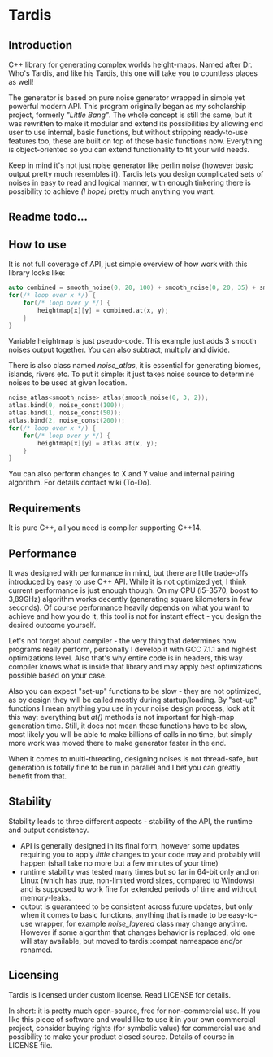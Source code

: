 # Tardis
## Introduction
C++ library for generating complex worlds height-maps. Named after Dr. Who's Tardis, and like his Tardis, this one will take you to countless places as well!

The generator is based on pure noise generator wrapped in simple yet powerful modern API.
This program originally began as my scholarship project, formerly *"Little Bang"*. The whole concept is still the same, but it was rewritten
to make it modular and extend its possibilities by allowing end user to use internal, basic functions, but without stripping ready-to-use features too,
these are built on top of those basic functions now. Everything is object-oriented so you can extend functionality to fit your wild needs.

Keep in mind it's not just noise generator like perlin noise (however basic output pretty much resembles it). Tardis lets you design
complicated sets of noises in easy to read and logical manner, with enough tinkering there is possibility to achieve *(I hope)* pretty much anything you want.

## Readme todo...

## How to use
It is not full coverage of API, just simple overview of how work with this library looks like:
```c++
auto combined = smooth_noise(0, 20, 100) + smooth_noise(0, 20, 35) + smooth_noise(0, 5, 15);
for(/* loop over x */) {
    for(/* loop over y */) {
        heightmap[x][y] = combined.at(x, y);
    }
}
```
Variable heightmap is just pseudo-code. This example just adds 3 smooth noises output together.
You can also subtract, multiply and divide.

There is also class named *noise_atlas*, it is essential for generating biomes, islands, rivers etc.
To put it simple: it just takes noise source to determine noises to be used at given location.
```c++
noise_atlas<smooth_noise> atlas(smooth_noise(0, 3, 2));
atlas.bind(0, noise_const(100));
atlas.bind(1, noise_const(50));
atlas.bind(2, noise_const(200));
for(/* loop over x */) {
    for(/* loop over y */) {
        heightmap[x][y] = atlas.at(x, y);
    }
}
```

You can also perform changes to X and Y value and internal pairing algorithm. For details contact wiki (To-Do).

## Requirements
It is pure C++, all you need is compiler supporting C++14.

## Performance
It was designed with performance in mind, but there are little trade-offs introduced by easy to use C++ API. While it is not optimized yet, I think current performance is just enough though.
On my CPU (i5-3570, boost to 3,89GHz) algorithm works decently (generating square kilometers in few seconds). Of course performance heavily depends on what you want to achieve and how you do it,
this tool is not for instant effect - you design the desired outcome yourself.

Let's not forget about compiler - the very thing that determines how programs really perform, personally I develop it with GCC 7.1.1 and highest optimizations level.
Also that's why entire code is in headers, this way compiler knows what is inside that library and may apply best optimizations possible based on your case.

Also you can expect "set-up" functions to be slow - they are not optimized, as by design they will be called mostly during startup/loading. By "set-up" functions I mean anything you
use in your noise design process, look at it this way: everything but *at()* methods is not important for high-map generation time.
Still, it does not mean these functions have to be slow, most likely you will be able to make billions of calls in no time, but simply more work was moved there to make 
generator faster in the end.

When it comes to multi-threading, designing noises is not thread-safe, but generation is totally fine to be run in parallel and I bet you can greatly benefit from that.

## Stability
Stability leads to three different aspects - stability of the API, the runtime and output consistency.
* API is generally designed in its final form, however some updates requiring you to apply *little* changes to your code may and probably
will happen (shall take no more but a few minutes of your time)
* runtime stability was tested many times but so far in 64-bit only and on Linux (which has true, non-limited word sizes, compared to Windows) and is supposed to work fine
for extended periods of time and without memory-leaks.
* output is guaranteed to be consistent across future updates, but only when it comes to basic functions, anything that is made to be easy-to-use wrapper, for example
*noise_layered* class may change anytime. However if some algorithm that changes behavior is replaced, old one will stay available, but moved to tardis::compat namespace
and/or renamed.

## Licensing
Tardis is licensed under custom license. Read LICENSE for details.

In short: it is pretty much open-source, free for non-commercial use.
If you like this piece of software and would like to use it in your own commercial project, consider buying rights (for symbolic value)
for commercial use and possibility to make your product closed source. Details of course in LICENSE file.